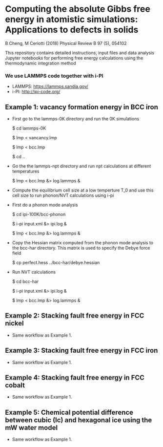 # Computing the absolute Gibbs free energy in atomistic simulations: Applications to defects in solids

B Cheng, M Ceriotti (2018)
Physical Review B 97 (5), 054102

This repository contains detailed instructions, input files and data analysis Jupyter notebooks for performing free energy calculations using the thermodynamic integration method

### We use LAMMPS code together with i-PI
* LAMMPS: https://lammps.sandia.gov/
* i-PI: http://ipi-code.org/

## Example 1: vacancy formation energy in BCC iron

* First go to the lammps-0K directory and run the 0K simulations

    $ cd lammps-0K

    $ lmp < vancancy.lmp

    $ lmp < bcc.lmp

    $ cd ..

* Go the the lammps-npt directory and run npt calculations at different temperatures

    $ lmp < bcc.lmp &> log.lammps &

* Compute the equilibrium cell size at a low temperture T_0 and use this cell size to run phonon/NVT calculations using i-pi

* First do a phonon mode analysis

    $ cd ipi-100K/bcc-phonon

    $ i-pi input.xml &> ipi.log &

    $ lmp < bcc.lmp &> log.lammps &

* Copy the Hessian matrix computed from the phonon mode analysis to the bcc-har directory. This matrix is used to specify the Debye force field

    $ cp perfect.hess ../bcc-har/debye.hessian

* Run NVT calculations

    $ cd bcc-har

    $ i-pi input.xml &> ipi.log &

    $ lmp < bcc.lmp &> log.lammps &

## Example 2: Stacking fault free energy in FCC nickel

* Same workflow as Example 1.

## Example 3: Stacking fault free energy in FCC iron

* Same workflow as Example 1.


## Example 4: Stacking fault free energy in FCC cobalt

* Same workflow as Example 1.


## Example 5: Chemical potential difference between cubic (Ic) and hexagonal ice using the mW water model

* Same workflow as Example 1.
